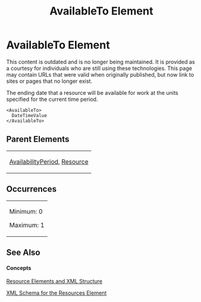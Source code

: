 ﻿---
title: AvailableTo Element
TOCTitle: AvailableTo Element
ms:assetid: b26c7e48-a086-4389-8b46-9451222b23a0
ms:mtpsurl: https://msdn.microsoft.com/en-us/library/Bb968648(v=office.12)
ms:contentKeyID: 13188339
ms.date: 05/05/2014
mtps_version: v=office.12
f1_keywords:
- AvailableTo element
---

# AvailableTo Element

This content is outdated and is no longer being maintained. It is provided as a courtesy for individuals who are still using these technologies. This page may contain URLs that were valid when originally published, but now link to sites or pages that no longer exist.

The ending date that a resource will be available for work at the units specified for the current time period.

    <AvailableTo>
      DateTimeValue
    </AvailableTo>

## Parent Elements

<table>
<colgroup>
<col style="width: 100%" />
</colgroup>
<tbody>
<tr class="odd">
<td><p><a href="bb968625(v=office.12).md">AvailabilityPeriod</a>, <a href="bb968715(v=office.12).md">Resource</a></p></td>
</tr>
</tbody>
</table>

## Occurrences

<table>
<colgroup>
<col style="width: 100%" />
</colgroup>
<tbody>
<tr class="odd">
<td><p>Minimum: 0</p>
<p>Maximum: 1</p></td>
</tr>
</tbody>
</table>

## See Also

#### Concepts

[Resource Elements and XML Structure](bb968445\(v=office.12\).md)

[XML Schema for the Resources Element](bb968511\(v=office.12\).md)

